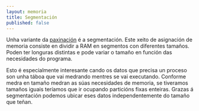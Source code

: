```yaml
---
layout: memoria
title: Segmentación
published: false
---
```



Unha variante da [paxinación]({{site.url}}/som/25paxinar) é a segmentación. Este xeito de asignación de memoria consiste en dividir a RAM en segmentos con diferentes tamaños. Poden ter longuras distintas e pode variar o tamaño en función das necesidades do programa.

Esto é especialmente interesante cando os datos que precisa un proceso son unha táboa que vai medrando mentres se vai executando. Conforme medra en tamaño medran as súas necesidades de memoria, se tiveramos tamaños iguais teríamos que ir ocupando particións fixas enteiras. Grazas á segmentación podemos ubicar eses datos independentemente do tamaño que teñan.
